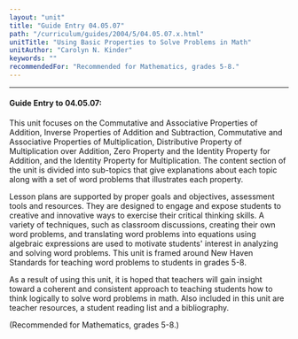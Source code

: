 ```yaml
---
layout: "unit"
title: "Guide Entry 04.05.07"
path: "/curriculum/guides/2004/5/04.05.07.x.html"
unitTitle: "Using Basic Properties to Solve Problems in Math"
unitAuthor: "Carolyn N. Kinder"
keywords: ""
recommendedFor: "Recommended for Mathematics, grades 5-8."
---
```

<body>
<hr/>
<h4>
Guide Entry to 04.05.07:
</h4>
<p>
This unit focuses on the Commutative and Associative Properties of Addition, Inverse Properties of Addition and Subtraction, Commutative and Associative Properties of Multiplication, Distributive Property of Multiplication over Addition, Zero Property and the Identity Property for Addition, and the Identity Property for Multiplication.  The content section of the unit is divided into sub-topics that give explanations about each topic along with a set of word problems that illustrates each property.
</p>
<p>
Lesson plans are supported by proper goals and objectives, assessment tools and resources.  They are designed to engage and expose students to creative and innovative ways to exercise their critical thinking skills.  A variety of techniques, such as classroom discussions, creating their own word problems, and translating word problems into equations using algebraic expressions are used to motivate students' interest in analyzing and solving word problems.  This unit is framed around New Haven Standards for teaching word problems to students in grades 5-8.
</p>
<p>
As a result of using this unit, it is hoped that teachers will gain insight toward a coherent and consistent approach to teaching students how to think logically to solve word problems in math.  Also included in this unit are teacher resources, a student reading list and a bibliography.
</p>
<p>
(Recommended for Mathematics, grades 5-8.)
</p>
</body>